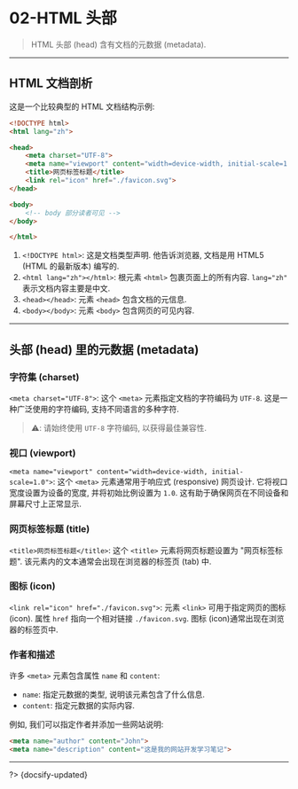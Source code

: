 # 02-HTML 头部

> HTML 头部 (head) 含有文档的元数据 (metadata).

---

## HTML 文档剖析

这是一个比较典型的 HTML 文档结构示例:

```html
<!DOCTYPE html>
<html lang="zh">

<head>
    <meta charset="UTF-8">
    <meta name="viewport" content="width=device-width, initial-scale=1.0">
    <title>网页标签标题</title>
    <link rel="icon" href="./favicon.svg">
</head>

<body>
    <!-- body 部分读者可见 -->
</body>

</html>
```

1. `<!DOCTYPE html>`: 这是文档类型声明. 他告诉浏览器, 文档是用 HTML5 (HTML 的最新版本) 编写的.
2. `<html lang="zh"></html>`: 根元素 `<html>` 包裹页面上的所有内容. `lang="zh"` 表示文档内容主要是中文.
3. `<head></head>`: 元素 `<head>` 包含文档的元信息.
4. `<body></body>`: 元素 `<body>` 包含网页的可见内容.

---

## 头部 (head) 里的元数据 (metadata)

### 字符集 (charset)

`<meta charset="UTF-8">`: 这个 `<meta>` 元素指定文档的字符编码为 `UTF-8`. 这是一种广泛使用的字符编码, 支持不同语言的多种字符.

> ⚠️: 请始终使用 `UTF-8` 字符编码, 以获得最佳兼容性.

### 视口 (viewport)

`<meta name="viewport" content="width=device-width, initial-scale=1.0">`: 这个 `<meta>` 元素通常用于响应式 (responsive) 网页设计. 它将视口宽度设置为设备的宽度, 并将初始比例设置为 `1.0`. 这有助于确保网页在不同设备和屏幕尺寸上正常显示.

### 网页标签标题 (title)

`<title>网页标签标题</title>`: 这个 `<title>` 元素将网页标题设置为 "网页标签标题". 该元素内的文本通常会出现在浏览器的标签页 (tab) 中.

### 图标 (icon)

`<link rel="icon" href="./favicon.svg">`: 元素 `<link>` 可用于指定网页的图标 (icon). 属性 `href` 指向一个相对链接 `./favicon.svg`. 图标 (icon)通常出现在浏览器的标签页中.

### 作者和描述

许多 `<meta>` 元素包含属性 `name` 和 `content`:

- `name`: 指定元数据的类型, 说明该元素包含了什么信息.
- `content`: 指定元数据的实际内容.

例如, 我们可以指定作者并添加一些网站说明:

```html
<meta name="author" content="John">
<meta name="description" content="这是我的网站开发学习笔记">
```

---

?> {docsify-updated}